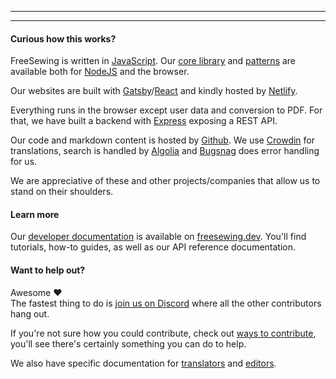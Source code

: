 ***

***

#### Curious how this works?

FreeSewing is written in [JavaScript](https://developer.mozilla.org/en-US/docs/Web/JavaScript). Our [core library](https://www.npmjs.com/package/@freesewing/core) and [patterns](/patterns) are available both for [NodeJS](https://nodejs.org/) and the browser.

Our websites are built with [Gatsby](https://www.gatsbyjs.com/)/[React](https://reactjs.org/) and kindly hosted by [Netlify](https://www.netlify.com/).

Everything runs in the browser except user data and conversion to PDF. For that, we have built a backend with [Express](https://expressjs.com/) exposing a REST API.

Our code and markdown content is hosted by [Github](https://github.com/freesewing/). We use [Crowdin](https://crowdin.com/) for translations, search is handled by [Algolia](https://www.algolia.com/) and [Bugsnag](https://www.bugsnag.com/) does error handling for us.

We are appreciative of these and other projects/companies that allow us to stand on their shoulders.

#### Learn more

Our [developer documentation](https://freesewing.dev) is available on [freesewing.dev](https://freesewing.dev). You'll find tutorials, how-to guides, as well as our API reference documentation.

#### Want to help out?

Awesome ❤️\
The fastest thing to do is [join us on Discord](https://discord.freesewing.org/) where all the other contributors hang out.

If you're not sure how you could contribute, check out [ways to contribute](https://freesewing.dev/howtos/ways-to-contribute), you'll see there's certainly something you can do to help.

We also have specific documentation for [translators](https://freesewing.dev/guides/translation) and [editors](https://freesewing.dev/howtos/editors).
